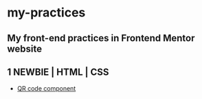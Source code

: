 # my-practices
My front-end practices in Frontend Mentor website
---
## 1 NEWBIE | HTML | CSS
* [QR code component](https://latestgeneralautomaticparallelization.rfldiasapp.repl.co/)
